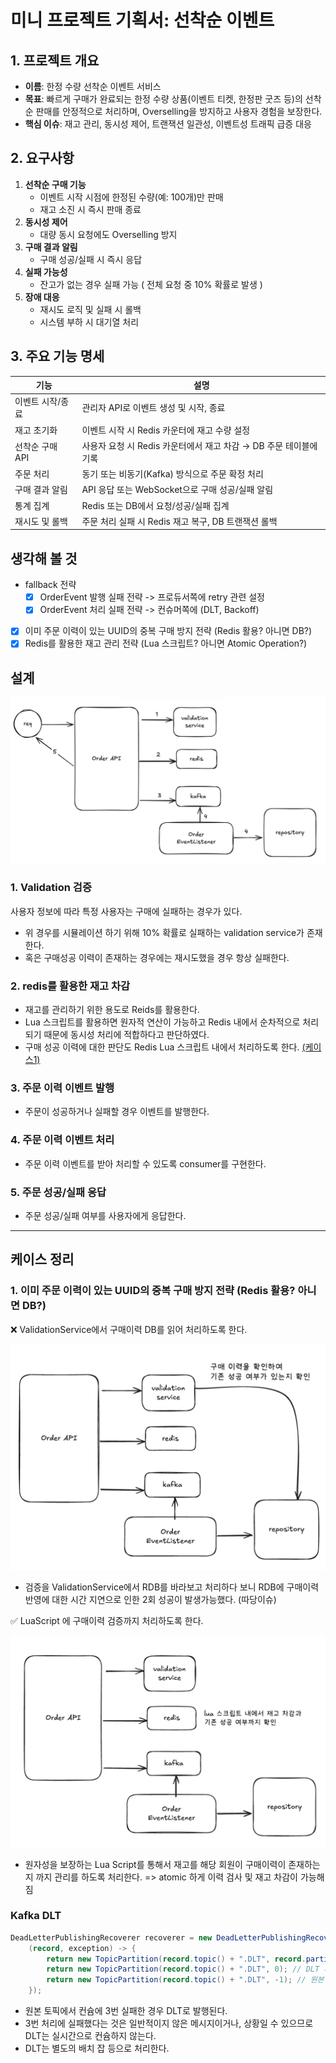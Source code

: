 # 미니 프로젝트 기획서: 선착순 이벤트

## 1. 프로젝트 개요
- **이름**: 한정 수량 선착순 이벤트 서비스
- **목표**: 빠르게 구매가 완료되는 한정 수량 상품(이벤트 티켓, 한정판 굿즈 등)의 선착순 판매를 안정적으로 처리하며, Overselling을 방지하고 사용자 경험을 보장한다.
- **핵심 이슈**: 재고 관리, 동시성 제어, 트랜잭션 일관성, 이벤트성 트래픽 급증 대응

## 2. 요구사항
1. **선착순 구매 기능**
   - 이벤트 시작 시점에 한정된 수량(예: 100개)만 판매
   - 재고 소진 시 즉시 판매 종료
2. **동시성 제어**
   - 대량 동시 요청에도 Overselling 방지
3. **구매 결과 알림**
   - 구매 성공/실패 시 즉시 응답
4. **실패 가능성**
   - 잔고가 없는 경우 실패 가능 ( 전체 요청 중 10% 확률로 발생 )
5. **장애 대응**
   - 재시도 로직 및 실패 시 롤백
   - 시스템 부하 시 대기열 처리

## 3. 주요 기능 명세
| 기능                  | 설명                                                                 |
|---------------------|--------------------------------------------------------------------|
| 이벤트 시작/종료       | 관리자 API로 이벤트 생성 및 시작, 종료                                |
| 재고 초기화            | 이벤트 시작 시 Redis 카운터에 재고 수량 설정                           |
| 선착순 구매 API        | 사용자 요청 시 Redis 카운터에서 재고 차감 → DB 주문 테이블에 기록       |
| 주문 처리             | 동기 또는 비동기(Kafka) 방식으로 주문 확정 처리                         |
| 구매 결과 알림         | API 응답 또는 WebSocket으로 구매 성공/실패 알림                        |
| 통계 집계             | Redis 또는 DB에서 요청/성공/실패 집계                                 |
| 재시도 및 롤백         | 주문 처리 실패 시 Redis 재고 복구, DB 트랜잭션 롤백                      |


## 생각해 볼 것
- fallback 전략
  - [x] OrderEvent 발행 실패 전략 -> 프로듀서쪽에 retry 관련 설정
  - [x] OrderEvent 처리 실패 전략 -> 컨슈머쪽에 (DLT, Backoff)
- [x] 이미 주문 이력이 있는 UUID의 중복 구매 방지 전략 (Redis 활용? 아니면 DB?)
- [x] Redis를 활용한 재고 관리 전략 (Lua 스크립트? 아니면 Atomic Operation?)

##  설계
![img.png](image/img.png)
### 1. Validation 검증
사용자 정보에 따라 특정 사용자는 구매에 실패하는 경우가 있다.
  - 위 경우를 시뮬레이션 하기 위해 10% 확률로 실패하는 validation service가 존재한다.
  - 혹은 구매성공 이력이 존재하는 경우에는 재시도했을 경우 항상 실패한다.

### 2. redis를 활용한 재고 차감
- 재고를 관리하기 위한 용도로 Reids를 활용한다.
- Lua 스크립트를 활용하면 원자적 연산이 가능하고 Redis 내에서 순차적으로 처리되기 때문에 동시성 처리에 적합하다고 판단하였다.
- 구매 성공 이력에 대한 판단도 Redis Lua 스크립트 내에서 처리하도록 한다. [(케이스1)](#1-이미-주문-이력이-있는-uuid의-중복-구매-방지-전략-redis-활용-아니면-db)

### 3. 주문 이력 이벤트 발행
- 주문이 성공하거나 실패할 경우 이벤트를 발행한다.

### 4.  주문 이력 이벤트 처리
- 주문 이력 이벤트를 받아 처리할 수 있도록 consumer를 구현한다.

### 5. 주문 성공/실패 응답
- 주문 성공/실패 여부를 사용자에게 응답한다.


---

## 케이스 정리

### 1. 이미 주문 이력이 있는 UUID의 중복 구매 방지 전략 (Redis 활용? 아니면 DB?)
❌ ValidationService에서 구매이력 DB를 읽어 처리하도록 한다.

![img_1.png](image/img_1.png)
- 검증을 ValidationService에서 RDB를 바라보고 처리하다 보니 RDB에 구매이력 반영에 대한 시간 지연으로 인한 2회 성공이 발생가능했다. (따당이슈)


✅ LuaScript 에 구매이력 검증까지 처리하도록 한다.

![img.png](image/img_2.png)
- 원자성을 보장하는 Lua Script를 통해서 재고를 해당 회원이 구매이력이 존재하는지 까지 관리를 하도록 처리한다. => atomic 하게 이력 검사 및 재고 차감이 가능해짐

### Kafka DLT
```java
DeadLetterPublishingRecoverer recoverer = new DeadLetterPublishingRecoverer(kafkaTemplate,
    (record, exception) -> {
        return new TopicPartition(record.topic() + ".DLT", record.partition()); // DLT 파티션이 2개 이상이면 0번 파티션에만 이벤트가 쏠리니까 이건 좀 위험하지 않을까?
        return new TopicPartition(record.topic() + ".DLT", 0); // DLT 파티션이 2개 이상이면 0번 파티션에만 이벤트가 쏠리니까 이건 좀 위험하지 않을까?
        return new TopicPartition(record.topic() + ".DLT", -1); // 원본 토픽 파티션을 아무리 늘려도 DLT 파티션은 신경 안써도 된다. 알아서 파티션에 잘 분배 되어 이벤트가 들어간다.
    });
```
- 원본 토픽에서 컨슘에 3번 실패한 경우 DLT로 발행된다.
- 3번 처리에 실패했다는 것은 일반적이지 않은 메시지이거나, 상황일 수 있으므로 DLT는 실시간으로 컨슘하지 않는다.
- DLT는 별도의 배치 잡 등으로 처리한다.
